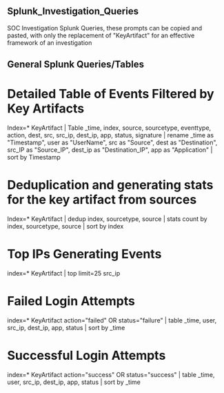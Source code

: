 ## Splunk_Investigation_Queries
SOC Investigation Splunk Queries, these prompts can be copied and pasted, with only the replacement of "KeyArtifact" for an effective framework of an investigation

## General Splunk Queries/Tables

# Detailed Table of Events Filtered by Key Artifacts
Index=* KeyArtifact
| Table _time, index, source, sourcetype, eventtype, action, dest, src, src_ip, dest_ip, app, status, signature
| rename _time as "Timestamp", user as "UserName", src as "Source", dest as "Destination", src_IP as "Source_IP", dest_ip as "Destination_IP", app as "Application"
| sort by Timestamp

# Deduplication and generating stats for the key artifact from sources
Index=* KeyArtifact
| dedup index, sourcetype, source
| stats count by index, sourcetype, source
| sort by index

#  Top IPs Generating Events
index=* KeyArtifact
| top limit=25 src_ip

# Failed Login Attempts
index=* KeyArtifact action="failed" OR status="failure"
| table _time, user, src_ip, dest_ip, app, status
| sort by _time

# Successful Login Attempts
index=* KeyArtifact action="success" OR status="success"
| table _time, user, src_ip, dest_ip, app, status
| sort by _time
